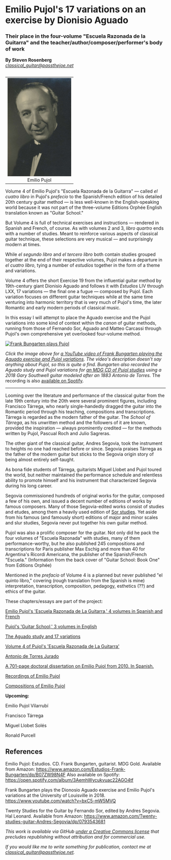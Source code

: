 # Emilio Pujol's 17 variations on an exercise by Dionisio Aguado

### Their place in the four-volume "Escuela Razonada de la Guitarra" and the teacher/author/composer/performer's body of work

**By Steven Rosenberg**
<br/>*classical_guitar@passthejoe.net*

<table width="200" border="0" cellpadding="5" align=right>

<tr>

<td align="center" valign="center">
<img src="emilio_pujol.jpg" width=200px alt="Picture of Emilio Pujol" />
<br />
Emilio Pujol
</td>

</table>

Volume 4 of Emilio Pujol's "Escuela Razonada de la Guitarra" — called *el cuatro libro* in Pujol's *prefecio* to the Spanish/French edition of his detailed 20th century guitar method — is less well-known in the English-speaking world because it was not part of the three-volume Editions Orphée English translation known as "Guitar School."

But Volume 4 is full of technical exercises and instructions — rendered in Spanish and French, of course. As with volumes 2 and 3, *libro quartro* ends with a number of studies. Meant to reinforce various aspects of classical guitar technique, these selections are very musical — and surprisingly modern at times.

While *el segundo libro* and *el tercero libro* both contain studies grouped together at the end of their respective volumes, Pujol makes a departure in *el cuatro libro*, tying a number of *estudios* together in the form of a theme and variations.

Volume 4 offers the short Exercise 19 from the influential guitar method by 19th-century giant Dionisio Aguado and follows it with *Estudios* LIV through LXX, 17 variations — the final one a fugue — composed by Pujol. Each variation focuses on different guitar techniques while at the same time venturing into harmonic territory that is very much of Pujol's time, the later Romantic and early modern periods of classical music.

In this essay I will attempt to place the Aguado exercise and the Pujol variations into some kind of context within the *canon* of guitar methods, running from those of Fernando Sor, Aguado and Matteo Carcassi through Pujol's own comprehensive yet overlooked four-volume method.

[![Frank Bungarten plays Pujol](https://img.youtube.com/vi/bxC5-mW5MVQ/0.jpg)](https://www.youtube.com/watch?v=bxC5-mW5MVQ)

*Click the image above for [a YouTube video of Frank Bungarten playing the Aguado exercise and Pujol variations](https://www.youtube.com/watch?v=bxC5-mW5MVQ). The video's description doesn't say anything about Pujol, so this is quite a find. Bungarten also recorded the Aguado study and Pujol variations for [an MDG CD of Pujol studies](https://www.amazon.com/Estudios-Frank-Bungarten/dp/B07ZW98N4F/) using a 2018 Gary Southwell guitar modeled after an 1883 Antonio de Torres.* The recording is also [available on Spotify](https://open.spotify.com/album/3AemhWycukvuac22AGO4tf).

--------

Looming over the literature and performance of the classical guitar from the late 19th century into the 20th were several prominent figures, including Francisco Tárrega, who nearly single-handedly dragged the guitar into the Romantic period through his teaching, compositions and transcriptions. Tárrega is regarded as the modern father of the guitar. The *School of Tárrega*, as his unwritten method and the followers of it are known, provided the inspiration — always prominently credited — for the methods written by Pujol, Pascual Roch and Julio Sagreras.

The other giant of the classical guitar, Andres Segovia, took the instrument to heights no one had reached before or since. Segovia praises Tárrega as the father of the modern guitar but sticks to the Segovia origin story of being almost entirely self-taught.

As bona fide students of Tárrega, guitarists Miguel Llobet and Pujol toured the world, but neither maintained the performance schedule and relentless ability to promote himself and his instrument that characterized Segovia during his long career.

Segovia commissioned hundreds of original works for the guitar, composed a few of his own, and issued a decent number of editions of works by famous composers. Many of those Segovia-edited works consist of studies and etudes, among them a heavily used edition of [Sor studies](https://www.amazon.com/Twenty-studies-guitar-Andres-Segovia/dp/0793543681/). Yet aside from his famous (and famously short) editions of major and minor scales and slur studies, Segovia never put together his own guitar method.

Pujol was also a prolific composer for the guitar. Not only did he pack the four volumes of "Escuela Razonada" with studies, many of them performance-worthy, but he also published 245 compositions and transcriptions for Paris publisher Max Eschig and more than 40 for Argentina's Ricordi Americana, the publisher of the Spanish/French "Escuela." (Information from the back cover of "Guitar School: Book One" from Editions Orphée)

Mentioned in the *prefacio* of Volume 4 is a planned but never published "el quinto libro," covering (rough translation from the Spanish is mine) interpretation, transcription, composition, pedagogy, esthetics (??) and ethics of the guitar.

These chapters/essays are part of the project:

[Emilio Pujol's 'Escuela Razonada de La Guitarra,' 4 volumes in Spanish and French](escuela_razonda_de_la_guitarra.md)

[Pujol's 'Guitar School,' 3 volumes in English](guitar_school.md)

[The Aguado study and 17 variations](aguado_study_and_17_variations.md)

[Volume 4 of Pujol's 'Escuela Razonada de La Guitarra'](volume_4.md)

[Antonio de Torres Jurado](torres.md)

[A 701-page doctoral dissertation on Emilio Pujol from 2010. In Spanish.](pujol_dissertation.md)

[Recordings of Emilio Pujol](pujol_recordings.md)

[Compositions of Emilio Pujol](compositions.md)

**Upcoming:**

Emilio Pujol Vilarrubí

Francisco Tárrega

Miguel Llobet Solés

Ronald Purcell

## References

Emilio Pujol: Estudios. CD. Frank Bungarten, guitarist. MDG Gold. Available from Amazon: <https://www.amazon.com/Estudios-Frank-Bungarten/dp/B07ZW98N4F> Also available on Spotify: <https://open.spotify.com/album/3AemhWycukvuac22AGO4tf>

Frank Bungarten plays the Dionosio Aguado exercise and Emilio Pujol's variations at the University of Louisville in 2018. <https://www.youtube.com/watch?v=bxC5-mW5MVQ>

Twenty Studies for the Guitar by Fernando Sor, edited by Andres Segovia. Hal Leonard. Available from Amazon: <https://www.amazon.com/Twenty-studies-guitar-Andres-Segovia/dp/0793543681>

*This work is available via GitHub [under a Creative Commons license](/LICENSE.md) that precludes republishing without attribution and for commercial use.* 

*If you would like me to write something for publication, contact me at classical_guitar@passthejoe.net.*
